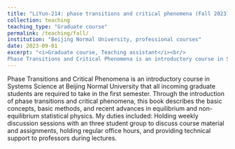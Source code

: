 ```yaml
---
title: "LiYun-214: phase transitions and critical phenomena (Fall 2023)"
collection: teaching
teaching_type: "Graduate course"
permalink: /teaching/fall/ 
institution: "Beijing Normal University, professional courses"
date: 2023-09-01
excerpt: "<i>Graduate course, Teaching assistant</i><br/>
Phase Transitions and Critical Phenomena is an introductory course in Systems Science that all incoming graduate students are required to take in their first semester."
---
```

Phase Transitions and Critical Phenomena is an introductory course in Systems Science at Beijing Normal University that all incoming graduate students are required to take in the first semester. Through the introduction of phase transitions and critical phenomena, this book describes the basic concepts, basic methods, and recent advances in equilibrium and non-equilibrium statistical physics. My duties included: Holding weekly discussion sessions with an three student group to discuss course material and assignments, holding regular office hours, and providing technical support to professors during lectures.
